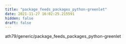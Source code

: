 ```yaml
---
title: "package_feeds_packages_python-greenlet"
date: 2021-11-27 16:02:25.215591
hidden: false
draft: false
---
```


ath79/generic/package_feeds_packages_python-greenlet

